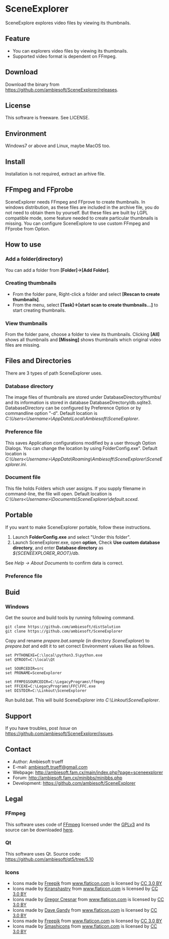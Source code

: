 # SceneExplorer

SceneExplore explores video files by viewing its thumbnails.

## Feature
* You can explorers video files by viewing its thumbnails.
* Supported video format is dependent on FFmpeg.

## Download
Download the binary from <https://github.com/ambiesoft/SceneExplorer/releases>.

## License
This software is freeware. See LICENSE.

## Environment
Windows7 or above and Linux, maybe MacOS too.

## Install
Installation is not required, extract an arhive file.


## FFmpeg and FFprobe
SceneExplorer needs FFmpeg and FFprove to create thumbnails. In windows distribution, as these files are included in the archive file, you do not need to obtain them by yourself. But these files are built by LGPL compatible mode, some feature needed to create particular thumbnails is missing. You can configure SceneExplore to use custom FFmpeg and FFprobe from Option.


## How to use
### Add a folder(directory)
You can add a folder from **[Folder]->[Add Folder]**.


### Creating thumbnails
* From the folder pane, Right-click a folder and select **[Rescan to create thumbnails]**.
* From the menu, select **[Task]->[start scan to create thumbnails...]** to start creating thumbnails.


### View thumbnails
From the folder pane, choose a folder to view its thumbnails. Clicking **[All]** shows all thumbnails and **[Missing]** shows thumbnails which original video files are missing.


## Files and Directories
There are 3 types of path SceneExplorer uses.
### Database directory
The image files of thumbnails are stored under DatabaseDirectory/thumbs/ and its information is stored in database DatabaseDirectory/db.sqlite3. DatabaseDirectory can be configured by Preference Option or by commandline option "-d". Default location is *C:\Users\<Username>\AppData\Local\Ambiesoft\SceneExplorer*.

### Preference file
This saves Application configurations modified by a user through Option Dialogs. You can change the location by using FolderConfig.exe". Default location is *C:\Users\<Username>\AppData\Roaming\Ambiesoft\SceneExplorer\SceneExplorer.ini*.

### Document file
This file holds Folders which user assigns. If you supply filename in command-line, the file will open. Default location is *C:\Users\<Username>\Documents\SceneExplorer\default.scexd*.


## Portable
If you want to make SceneExplorer portable, follow these instructions.
1. Launch **FolderConfig.exe** and select "Under this folder".
2. Launch SceneExplorer.exe, open **option**, Check **Use custom database directory**, and enter **Database directory** as *${SCENEEXPLORER_ROOT}/db*.

See *Help -> About Documents* to confirm data is correct.

### Preference file
## Buid
### Windows
Get the source and build tools by running following command.
```
git clone https://github.com/ambiesoft/distSolution
git clone https://github.com/ambiesoft/SceneExplorer
```

Copy and rename *prepare.bat.sample* (in directory *SceneExplorer*) to *prepare.bat* and edit it to set correct Environment values like as follows.
```
set PYTHONEXE=C:\local\python3.5\python.exe
set QTROOT=C:\local\Qt

set SOURCEDIR=src
set PRONAME=SceneExplorer

set FFMPEGSOURCEDIR=C:\LegacyPrograms\ffmpeg
set FFCEXE=C:\LegacyPrograms\FFC\FFC.exe
set DISTDIR=C:\Linkout\SceneExplorer
```


Run build.bat. This will build SceneExplorer into *C:\Linkout\SceneExplorer*.


## Support
If you have troubles, post *Issue* on <https://github.com/ambiesoft/SceneExplorer/issues>.

## Contact
- Author: Ambiesoft trueff
- E-mail: <ambiesoft.trueff@gmail.com>
- Webpage: <http://ambiesoft.fam.cx/main/index.php?page=sceneexplorer>
- Forum: <http://ambiesoft.fam.cx/minibbs/minibbs.php>
- Development: <https://github.com/ambiesoft/SceneExplorer>


## Legal
### FFmpeg
This software uses code of [FFmpeg](http://ffmpeg.org) licensed under the 
[GPLv3](https://www.gnu.org/licenses/gpl-3.0.html) and its 
source can be downloaded [here](https://github.com/ambiesoft/SceneExplorer).

### Qt
This software uses Qt.
Source code: <https://github.com/ambiesoft/qt5/tree/5.10>

### Icons
* Icons made by <a href="http://www.freepik.com" title="Freepik">Freepik</a> from <a href="https://www.flaticon.com/" title="Flaticon">www.flaticon.com</a> is licensed by <a href="http://creativecommons.org/licenses/by/3.0/" title="Creative Commons BY 3.0" target="_blank">CC 3.0 BY</a>
* Icons made by <a href="https://www.flaticon.com/authors/kiranshastry" title="Kiranshastry">Kiranshastry</a> from <a href="https://www.flaticon.com/" title="Flaticon">www.flaticon.com</a> is licensed by <a href="http://creativecommons.org/licenses/by/3.0/" title="Creative Commons BY 3.0" target="_blank">CC 3.0 BY</a>
* Icons made by <a href="https://www.flaticon.com/authors/gregor-cresnar" title="Gregor Cresnar">Gregor Cresnar</a> from <a href="https://www.flaticon.com/" title="Flaticon">www.flaticon.com</a> is licensed by <a href="http://creativecommons.org/licenses/by/3.0/" title="Creative Commons BY 3.0" target="_blank">CC 3.0 BY</a>
* Icons made by <a href="https://www.flaticon.com/authors/dave-gandy" title="Dave Gandy">Dave Gandy</a> from <a href="https://www.flaticon.com/" title="Flaticon">www.flaticon.com</a> is licensed by <a href="http://creativecommons.org/licenses/by/3.0/" title="Creative Commons BY 3.0" target="_blank">CC 3.0 BY</a>
* Icons made by <a href="http://www.freepik.com" title="Freepik">Freepik</a> from <a href="https://www.flaticon.com/" title="Flaticon">www.flaticon.com</a> is licensed by <a href="http://creativecommons.org/licenses/by/3.0/" title="Creative Commons BY 3.0" target="_blank">CC 3.0 BY</a>
* Icons made by <a href="https://www.flaticon.com/authors/smashicons" title="Smashicons">Smashicons</a> from <a href="https://www.flaticon.com/" title="Flaticon">www.flaticon.com</a> is licensed by <a href="http://creativecommons.org/licenses/by/3.0/" title="Creative Commons BY 3.0" target="_blank">CC 3.0 BY</a>
